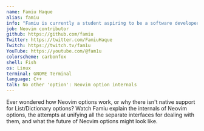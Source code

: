 ```yaml
---
name: Famiu Haque
alias: famiu
info: "Famiu is currently a student aspiring to be a software developer. He has contributed to Neovim since 2021 and has implemented various popular features such as global statusline, winbar, user inccommand, nvim_cmd, among other things."
job: Neovim contributor
github: https://github.com/famiu
Twitter: https://twitter.com/FamiuHaque
Twitch: https://twitch.tv/fam1u
YouTube: https://youtube.com/@fam1u 
colorscheme: carbonfox
shell: Fish
os: Linux
terminal: GNOME Terminal
language: C++
talk: No other 'option': Neovim option internals
---
```


Ever wondered how Neovim options work, or why there isn't native support for List/Dictionary options? Watch Famiu explain the internals of Neovim options, the attempts at unifying all the separate interfaces for dealing with them, and what the future of Neovim options might look like.
